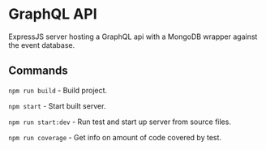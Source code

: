 # GraphQL API

ExpressJS server hosting a GraphQL api with a MongoDB wrapper against the event database.

## Commands
`npm run build` - Build project.

`npm start` - Start built server.

`npm run start:dev` - Run test and start up server from source files.

`npm run coverage` - Get info on amount of code covered by test.

